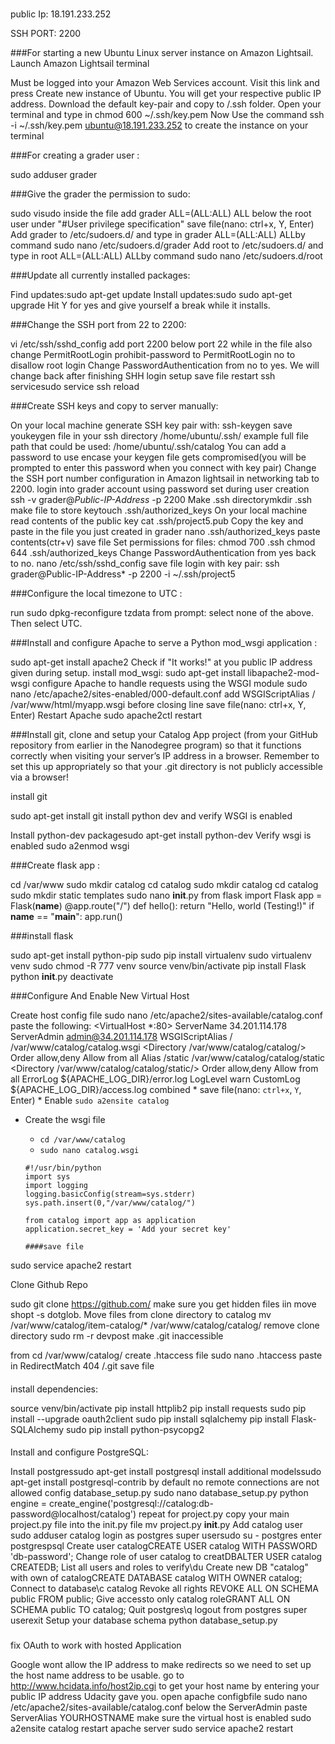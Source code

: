 
###
public Ip: 18.191.233.252


SSH PORT: 2200

###For starting a new Ubuntu Linux server instance on Amazon Lightsail.
Launch Amazon Lightsail terminal

Must be logged into your Amazon Web Services account.
Visit this link and press Create new instance of Ubuntu.
You will get your respective public IP address.
Download the default key-pair and copy to /.ssh folder.
Open your terminal and type in chmod 600 ~/.ssh/key.pem
Now Use the command ssh -i ~/.ssh/key.pem ubuntu@18.191.233.252 to create the instance on your terminal

###For creating a grader user :

sudo adduser grader

###Give the grader the permission to sudo:

sudo visudo
inside the file add grader ALL=(ALL:ALL) ALL below the root user under "#User privilege specification"
save file(nano: ctrl+x, Y, Enter)
Add grader to /etc/sudoers.d/ and type in grader ALL=(ALL:ALL) ALLby command sudo nano /etc/sudoers.d/grader
Add root to /etc/sudoers.d/ and type in root ALL=(ALL:ALL) ALLby command sudo nano /etc/sudoers.d/root

###Update all currently installed packages:

Find updates:sudo apt-get update
Install updates:sudo sudo apt-get upgrade Hit Y for yes and give yourself a break while it installs.

###Change the SSH port from 22 to 2200: 

vi /etc/ssh/sshd_config add port 2200 below port 22
while in the file also change PermitRootLogin prohibit-password to PermitRootLogin no to disallow root login
Change PasswordAuthentication from no to yes. We will change back after finishing SHH login setup
save file
restart ssh servicesudo service ssh reload

###Create SSH keys and copy to server manually:

On your local machine generate SSH key pair with: ssh-keygen
save youkeygen file in your ssh directory /home/ubuntu/.ssh/ example full file path that could be used: /home/ubuntu/.ssh/catalog
You can add a password to use encase your keygen file gets compromised(you will be prompted to enter this password when you connect with key pair)
Change the SSH port number configuration in Amazon lightsail in networking tab to 2200.
login into grader account using password set during user creation ssh -v grader@*Public-IP-Address* -p 2200
Make .ssh directorymkdir .ssh
make file to store keytouch .ssh/authorized_keys
On your local machine read contents of the public key cat .ssh/project5.pub
Copy the key and paste in the file you just created in grader nano .ssh/authorized_keys paste contents(ctr+v)
save file
Set permissions for files: chmod 700 .ssh chmod 644 .ssh/authorized_keys
Change PasswordAuthentication from yes back to no. nano /etc/ssh/sshd_config
save file
login with key pair: ssh grader@Public-IP-Address* -p 2200 -i ~/.ssh/project5

###Configure the local timezone to UTC :

run sudo dpkg-reconfigure tzdata from prompt: select none of the above. Then select UTC.

###Install and configure Apache to serve a Python mod_wsgi application :

sudo apt-get install apache2 Check if "It works!" at you public IP address given during setup.
install mod_wsgi: sudo apt-get install libapache2-mod-wsgi
configure Apache to handle requests using the WSGI module sudo nano /etc/apache2/sites-enabled/000-default.conf
add WSGIScriptAlias / /var/www/html/myapp.wsgi before </VirtualHost> closing line
save file(nano: ctrl+x, Y, Enter)
Restart Apache sudo apache2ctl restart

###Install git, clone and setup your Catalog App project (from your GitHub repository from earlier in the Nanodegree program) so that it functions correctly when visiting your server’s IP address in a browser. Remember to set this up appropriately so that your .git directory is not publicly accessible via a browser!

install git

sudo apt-get install git
install python dev and verify WSGI is enabled

Install python-dev packagesudo apt-get install python-dev
Verify wsgi is enabled sudo a2enmod wsgi

###Create flask app :

cd /var/www
sudo mkdir catalog
cd catalog
sudo mkdir catalog
cd catalog
sudo mkdir static templates
sudo nano __init__.py
 from flask import Flask
app = Flask(__name__)
@app.route("/")
def hello():
    return "Hello, world (Testing!)"
if __name__ == "__main__":
app.run()

###install flask

sudo apt-get install python-pip
sudo pip install virtualenv
sudo virtualenv venv
sudo chmod -R 777 venv
source venv/bin/activate
pip install Flask
python __init__.py
deactivate

###Configure And Enable New Virtual Host

Create host config file sudo nano /etc/apache2/sites-available/catalog.conf
paste the following:
<VirtualHost *:80>
  ServerName 34.201.114.178
  ServerAdmin admin@34.201.114.178
  WSGIScriptAlias / /var/www/catalog/catalog.wsgi
  <Directory /var/www/catalog/catalog/>
      Order allow,deny
      Allow from all
  </Directory>
  Alias /static /var/www/catalog/catalog/static
  <Directory /var/www/catalog/catalog/static/>
      Order allow,deny
      Allow from all
  </Directory>
  ErrorLog ${APACHE_LOG_DIR}/error.log
  LogLevel warn
  CustomLog ${APACHE_LOG_DIR}/access.log combined
</VirtualHost>
    * save file(nano: `ctrl+x`, `Y`, Enter)
    * Enable `sudo a2ensite catalog`

* Create the wsgi file
    * `cd /var/www/catalog`
    * `sudo nano catalog.wsgi`

    ```
  #!/usr/bin/python
  import sys
  import logging
  logging.basicConfig(stream=sys.stderr)
  sys.path.insert(0,"/var/www/catalog/")

  from catalog import app as application
  application.secret_key = 'Add your secret key'
  
  ####save file

sudo service apache2 restart

Clone Github Repo

sudo git clone https://github.com/
make sure you get hidden files iin move shopt -s dotglob. Move files from clone directory to catalog mv /var/www/catalog/item-catalog/* /var/www/catalog/catalog/
remove clone directory sudo rm -r devpost
make .git inaccessible

from cd /var/www/catalog/ create .htaccess file sudo nano .htaccess
paste in RedirectMatch 404 /\.git
save file

####
install dependencies:

source venv/bin/activate
pip install httplib2
pip install requests
sudo pip install --upgrade oauth2client
sudo pip install sqlalchemy
pip install Flask-SQLAlchemy
sudo pip install python-psycopg2

####
Install and configure PostgreSQL:

Install postgressudo apt-get install postgresql
install additional modelssudo apt-get install postgresql-contrib
by default no remote connections are not allowed
config database_setup.py sudo nano database_setup.py
python engine = create_engine('postgresql://catalog:db-password@localhost/catalog')
repeat for project.py
copy your main project.py file into the init.py file mv project.py __init__.py
Add catalog user sudo adduser catalog
login as postgres super usersudo su - postgres
enter postgrespsql
Create user catalogCREATE USER catalog WITH PASSWORD 'db-password';
Change role of user catalog to creatDBALTER USER catalog CREATEDB;
List all users and roles to verify\du
Create new DB "catalog" with own of catalogCREATE DATABASE catalog WITH OWNER catalog;
Connect to database\c catalog
Revoke all rights REVOKE ALL ON SCHEMA public FROM public;
Give accessto only catalog roleGRANT ALL ON SCHEMA public TO catalog;
Quit postgres\q
logout from postgres super userexit
Setup your database schema python database_setup.py

#####
fix OAuth to work with hosted Application

Google wont allow the IP address to make redirects so we need to set up the host name address to be usable.
go to http://www.hcidata.info/host2ip.cgi to get your host name by entering your public IP address Udacity gave you.
open apache configbfile sudo nano /etc/apache2/sites-available/catalog.conf
below the ServerAdmin paste ServerAlias YOURHOSTNAME
make sure the virtual host is enabled sudo a2ensite catalog
restart apache server sudo service apache2 restart


